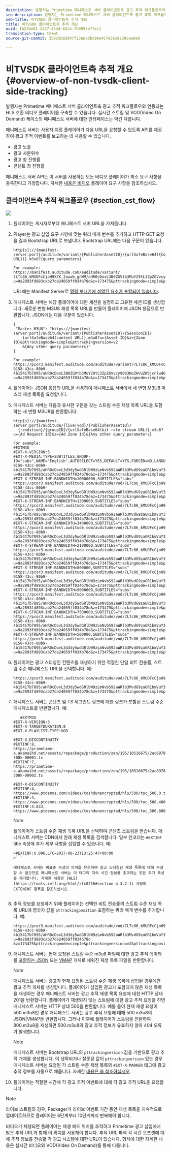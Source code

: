 ```yaml
---
description: 발행자는 Primetime 매니페스트 서버 클라이언트측 광고 추적 워크플로우와 연동되는 HLS 호환 비디오 플레이어를 구축할 수 있습니다. 실시간 스트림 및 VOD(Video On Demand) 케이스의 매니페스트 서버에 대한 인터페이스는 약간 다릅니다.
seo-description: 발행자는 Primetime 매니페스트 서버 클라이언트측 광고 추적 워크플로우와 연동되는 HLS 호환 비디오 플레이어를 구축할 수 있습니다. 실시간 스트림 및 VOD(Video On Demand) 케이스의 매니페스트 서버에 대한 인터페이스는 약간 다릅니다.
seo-title: 비TVSDK 클라이언트측 추적 개요
title: 비TVSDK 클라이언트측 추적 개요
uuid: fb23be01-3327-443d-82c4-fb0993e7fec1
translation-type: tm+mt
source-git-commit: 358c5b02d47f23a6adbc98e457e56c8220cae6e9

---
```



# 비TVSDK 클라이언트측 추적 개요 {#overview-of-non-tvsdk-client-side-tracking}

발행자는 Primetime 매니페스트 서버 클라이언트측 광고 추적 워크플로우와 연동되는 HLS 호환 비디오 플레이어를 구축할 수 있습니다. 실시간 스트림 및 VOD(Video On Demand) 케이스의 매니페스트 서버에 대한 인터페이스는 약간 다릅니다.

매니페스트 서버는 사용자 지정 플레이어가 다음 URL을 요청할 수 있도록 API를 제공하여 광고 추적 이벤트를 보고하는 데 사용할 수 있습니다.

* 광고 노출
* 광고 사분위수
* 광고 창 진행률
* 콘텐트 창 진행률

매니페스트 서버 API는 이 서버를 사용하는 모든 비디오 플레이어가 최소 요구 사항을 충족한다고 가정합니다. 자세한 [내용은 비디오](../../msapi-topics/ms-player-req.md) 플레이어 요구 사항을 참조하십시오.

## 클라이언트측 추적 워크플로우 {#section_cst_flow}

![](assets/pt_ssai_notvsdk_csat_ai-workflow.png)

1. 플레이어는 게시자로부터 매니페스트 서버 URL을 가져옵니다.
1. Player는 광고 삽입 요구 사항에 맞는 쿼리 매개 변수를 추가하고 HTTP GET 요청을 결과 Bootstrap URL로 보냅니다. Bootstrap URL에는 다음 구문이 있습니다.

   ```
   http{s}://{manifest-server:port}/auditude/variant/{PublisherAssetID}/{urlSafeBase64({Content URL})}.m3u8?{query parameters}
   
   For example:
   https://manifest.auditude.com/auditude/variant/
   7LTc86_kMUDFcCjoH9X7K_2auwb_gnWM/aHR0cDovL3B0ZGVtb3MuY29tL3ZpZGVvcy90b3NoZHVuZW5jcnlwdGVkL2hscy90ZXN0Mi5tM3U4.m3u8?
   u=9a2893fd893cab27da24059ff034b78d&z=173475&pttrackingmode=simple&pttrackingversion=v2&__sid__=docExample02
   ```

   URL에는 Manifest Server로 [명령 보내기에 설명된 요소가 포함되어 있습니다](../../msapi-topics/ms-getting-started/ms-sending-cmd.md).

1. 매니페스트 서버는 해당 플레이어에 대한 세션을 설정하고 고유한 세션 ID를 생성합니다. 새로운 변형 M3U8 재생 목록 URL을 만들어 플레이어에 JSON 응답으로 반환합니다. JSON에는 다음 구문이 있습니다.

   ```
   {
    "Master-M3U8": "https://{manifest-server:port}/auditude/variant/{PublisherAssetID}/{SessionID}/
       {urlSafeBase64(content URL)}.m3u8?u={Asset ID}&z={Zone ID}&pttrackingmode=simple&pttrackingversion=v2
       &{Any other query parameters}"
   }
   
   For example:
   https://pcor3.manifest.auditude.com/auditude/variant/7LTc86_kMUDFcCjoH9X7K_2auwb_gnWM/f958bef8-9158-43cc-80b9-4b15417b7895/aHR0cDovL3B0ZGVtb3MuY29tL3ZpZGVvcy90b3NoZHVuZW5jcnlwdGVkL2hscy90ZXN0Mi5tM3U4.3u8?u=9a2893fd893cab27da24059ff034b78d&z=173475&pttrackingmode=simple&pttrackingversion=v2
   ```

1. 플레이어는 JSON 응답의 URL을 사용하여 매니페스트 서버에서 새 변형 M3U8 마스터 재생 목록을 요청합니다.
1. 매니페스트 서버는 다음과 유사한 구문을 갖는 스트림 수준 재생 목록 URL을 포함하는 새 변형 M3U8을 반환합니다.

   ```
   http{s}://{manifest-server:port}/auditude/{live|vod}/{PublisherAssetID}/
     {rendition}/{groupID}/{urlSafeBase64(bit rate stream URL)}.m3u8?u={Ad Request Id}&z={Ad Zone Id}&{Any other query parameters}
   
   For example:
   #EXTM3U
   #EXT-X-VERSION:5
   #EXT-X-MEDIA:TYPE=SUBTITLES,GROUP-ID="subs",NAME="English",AUTOSELECT=YES,DEFAULT=YES,FORCED=NO,LANGUAGE="eng",URI="https://pcor3.manifest.auditude.com/auditude/vod/7LTc86_kMUDFcCjoH9X7K_2auwb_gnWM/webvtt/f958bef8-9158-43cc-80b9-4b15417b7895/aHR0cDovL3d3dy5wdGRlbW9zLmNvbS92aWRlb3MvdG9zaGR1bmVuY3J5cHRlZC9obHMvd2VidnR0L1RPUy1lbjIubTN1OA.m3u8?u=9a2893fd893cab27da24059ff034b78d&z=173475&pttrackingmode=simple&pttrackingversion=v2"
   #EXT-X-STREAM-INF:BANDWIDTH=10000000,SUBTITLES="subs"
   https://pcor3.manifest.auditude.com/auditude/vod/7LTc86_kMUDFcCjoH9X7K_2auwb_gnWM/10000/f958bef8-9158-43cc-80b9-4b15417b7895/aHR0cDovL3d3dy5wdGRlbW9zLmNvbS92aWRlb3MvdG9zaGR1bmVuY3J5cHRlZC9obHMvMTAwMDAvdG9jXzEwMDAwLm0zdTg.m3u8?u=9a2893fd893cab27da24059ff034b78d&z=173475&pttrackingmode=simple&pttrackingversion=v2
   #EXT-X-STREAM-INF:BANDWIDTH=1300000,SUBTITLES="subs"
   https://pcor3.manifest.auditude.com/auditude/vod/7LTc86_kMUDFcCjoH9X7K_2auwb_gnWM/1300/f958bef8-9158-43cc-80b9-4b15417b7895/aHR0cDovL3d3dy5wdGRlbW9zLmNvbS92aWRlb3MvdG9zaGR1bmVuY3J5cHRlZC9obHMvMTMwMC90b2NfMTMwMC5tM3U4.m3u8?u=9a2893fd893cab27da24059ff034b78d&z=173475&pttrackingmode=simple&pttrackingversion=v2
   #EXT-X-STREAM-INF:BANDWIDTH=3400000,SUBTITLES="subs"
   https://pcor3.manifest.auditude.com/auditude/vod/7LTc86_kMUDFcCjoH9X7K_2auwb_gnWM/3400/f958bef8-9158-43cc-80b9-4b15417b7895/aHR0cDovL3d3dy5wdGRlbW9zLmNvbS92aWRlb3MvdG9zaGR1bmVuY3J5cHRlZC9obHMvMzQwMC90b2NfMzQwMC5tM3U4.m3u8?u=9a2893fd893cab27da24059ff034b78d&z=173475&pttrackingmode=simple&pttrackingversion=v2
   #EXT-X-STREAM-INF:BANDWIDTH=2100000,SUBTITLES="subs"
   https://pcor3.manifest.auditude.com/auditude/vod/7LTc86_kMUDFcCjoH9X7K_2auwb_gnWM/2100/f958bef8-9158-43cc-80b9-4b15417b7895/aHR0cDovL3d3dy5wdGRlbW9zLmNvbS92aWRlb3MvdG9zaGR1bmVuY3J5cHRlZC9obHMvMjEwMC90b2NfMjEwMC5tM3U4.m3u8?u=9a2893fd893cab27da24059ff034b78d&z=173475&pttrackingmode=simple&pttrackingversion=v2
   #EXT-X-STREAM-INF:BANDWIDTH=800000,SUBTITLES="subs"
   https://pcor3.manifest.auditude.com/auditude/vod/7LTc86_kMUDFcCjoH9X7K_2auwb_gnWM/800/f958bef8-9158-43cc-80b9-4b15417b7895/aHR0cDovL3d3dy5wdGRlbW9zLmNvbS92aWRlb3MvdG9zaGR1bmVuY3J5cHRlZC9obHMvODAwL3RvY184MDAubTN1OA.m3u8?u=9a2893fd893cab27da24059ff034b78d&z=173475&pttrackingmode=simple&pttrackingversion=v2
   #EXT-X-STREAM-INF:BANDWIDTH=5000000,SUBTITLES="subs"
   https://pcor3.manifest.auditude.com/auditude/vod/7LTc86_kMUDFcCjoH9X7K_2auwb_gnWM/5000/f958bef8-9158-43cc-80b9-4b15417b7895/aHR0cDovL3d3dy5wdGRlbW9zLmNvbS92aWRlb3MvdG9zaGR1bmVuY3J5cHRlZC9obHMvNTAwMC90b2NfNTAwMC5tM3U4.m3u8?u=9a2893fd893cab27da24059ff034b78d&z=173475&pttrackingmode=simple&pttrackingversion=v2
   #EXT-X-STREAM-INF:BANDWIDTH=7500000,SUBTITLES="subs"
   https://pcor3.manifest.auditude.com/auditude/vod/7LTc86_kMUDFcCjoH9X7K_2auwb_gnWM/7500/f958bef8-9158-43cc-80b9-4b15417b7895/aHR0cDovL3d3dy5wdGRlbW9zLmNvbS92aWRlb3MvdG9zaGR1bmVuY3J5cHRlZC9obHMvNzUwMC90b2NfNzUwMC5tM3U4.m3u8?u=9a2893fd893cab27da24059ff034b78d&z=173475&pttrackingmode=simple&pttrackingversion=v2
   #EXT-X-STREAM-INF:BANDWIDTH=500000,SUBTITLES="subs"
   https://pcor3.manifest.auditude.com/auditude/vod/7LTc86_kMUDFcCjoH9X7K_2auwb_gnWM/500/f958bef8-9158-43cc-80b9-4b15417b7895/aHR0cDovL3d3dy5wdGRlbW9zLmNvbS92aWRlb3MvdG9zaGR1bmVuY3J5cHRlZC9obHMvNTAwL3RvY181MDAubTN1OA.m3u8?u=9a2893fd893cab27da24059ff034b78d&z=173475&pttrackingmode=simple&pttrackingversion=v2
   ```

1. 플레이어는 광고 스티칭된 컨텐츠를 재생하기 위한 적절한 단일 비트 전송률, 스트림 수준 매니페스트 URL을 선택합니다. 예:

   ```
   https://pcor3.manifest.auditude.com/auditude/vod/7LTc86_kMUDFcCjoH9X7K_2auwb_gnWM/500/f958bef8-9158-43cc-80b9-4b15417b7895/aHR0cDovL3d3dy5wdGRlbW9zLmNvbS92aWRlb3MvdG9zaGR1bmVuY3J5cHRlZC9obHMvNTAwL3RvY181MDAubTN1OA.m3u8?u=9a2893fd893cab27da24059ff034b78d&z=173475&pttrackingmode=simple&pttrackingversion=v2
   ```

1. 매니페스트 서버는 콘텐츠 및 TS 세그먼트 링크에 대한 링크가 포함된 스트림 수준 매니페스트를 반환합니다. 예:

   ```
      #EXTM3U
   #EXT-X-VERSION:3
   #EXT-X-TARGETDURATION:8
   #EXT-X-PLAYLIST-TYPE:VOD
   
   #EXT-X-DISCONTINUITY
   #EXTINF:8,
   https://primetime-a.akamaihd.net/assets/repackage/production/zen/195/10516675/2ac89785ee8df17a31b2594c61f6921e-300k-00001.ts
   #EXTINF:7,
   https://primetime-a.akamaihd.net/assets/repackage/production/zen/195/10516675/2ac89785ee8df17a31b2594c61f6921e-300k-00002.ts
   
   #EXT-X-DISCONTINUITY
   #EXTINF:4,
   https://www.ptdemos.com/videos/toshdunencrypted/hls/500/toc_500.0.ts
   #EXTINF:4,
   https://www.ptdemos.com/videos/toshdunencrypted/hls/500/toc_500.4000.ts
   #EXTINF:4.833,
   https://www.ptdemos.com/videos/toshdunencrypted/hls/500/toc_500.8000.ts   
   ```

   >[!NOTE]
   >
   >플레이어가 스트림 수준 재생 목록 URL을 선택하여 콘텐츠 스트림을 받습니다. 매니페스트 서버는 CDN에서 원래 재생 목록을 검색합니다. 일부 인코더는 `#EXTINF` title 속성에 추가 세부 사항을 삽입할 수 있습니다. 예:
   >
   >
   ```
   >#EXTINF:6.006,LTC=2017-08-23T13:25:47+00:00
   >```

   매니페스트 서버는 비표준 속성의 의미를 유추하여 광고 스티칭된 재생 목록에 대해 수정할 수 없으므로 매니페스트 서버는 이 태그의 지속 시간 정보를 초과하는 모든 추가 특성을 제거합니다. 자세한 내용은 [HLS](https://tools.ietf.org/html/rfc8216#section-4.3.2.1) 사양의 EXTENINF 항목을 참조하십시오.


1. 추적 정보를 요청하기 위해 플레이어는 선택한 비트 전송률의 스트림 수준 재생 목록 URL에 영숫자 값을 `pttrackingposition` 포함하는 쿼리 매개 변수를 추가합니다. 예:

   ```
   https://pcor3.manifest.auditude.com/auditude/vod/7LTc86_kMUDFcCjoH9X7K_2auwb_gnWM/500/f958bef8-9158-43cc-80b9-4b15417b7895/aHR0cDovL3d3dy5wdGRlbW9zLmNvbS92aWRlb3MvdG9zaGR1bmVuY3J5cHRlZC9obHMvNTAwL3RvY181MDAubTN1OA.m3u8?u=9a2893fd893cab27da24059ff034b78d
   &z=173475&pttrackingmode=simple&pttrackingversion=v2&pttrackingposition=1
   ```

1. 매니페스트 서버는 현재 요청된 스트림 수준 m3u8 파일에 대한 광고 추적 데이터를 [포함하는 JSON](../../msapi-topics/ms-list-file-formats/notvsdk-csat-sidecar.md) 또는 [VMAP](../../msapi-topics/ms-list-file-formats/notvsdk-csat-vmap.md) 개체로 채워진 재생 목록 파일을 반환합니다.

   >[!NOTE]
   >
   >매니페스트 서버는 광고가 현재 요청된 스트림 수준 재생 목록에 삽입된 경우에만 광고 추적 개체를 생성합니다. 플레이어가 삽입된 광고가 포함되지 않은 재생 목록을 재생하는 경우 매니페스트 서버는 광고 추적 재생 목록 요청에 대한 HTTP 상태 201을 반환합니다. 플레이어가 재생되지 않는 스트림에 대한 광고 추적 요청을 하면 매니페스트 서버는 HTTP 상태 500을 반환합니다. 예를 들어 현재 재생 요청이 500.m3u8인 경우 매니페스트 서버는 광고 추적 요청에 대해 500.m3u8의 JSON|VMAP을 반환합니다. 그러나 이후에 플레이어가 스트림을 전환하여 800.m3u8을 재생하면 500.m3u8의 광고 추적 정보가 유효하지 않아 404 오류가 발생합니다.

   >[!NOTE]
   >
   >매니페스트 서버는 Bootstrap URL의 `pttrackingversion` 값을 기반으로 광고 추적 개체를 생성합니다. 이 생략되거나 잘못된 값이 `pttrackingversion` 있는 경우 매니페스트 서버는 요청된 각 스트림 수준 재생 목록의 `#EXT-X-MARKER` 태그에 광고 추적 정보를 자동으로 채웁니다. 자세한 [내용은 을 참조하십시오](../../msapi-topics/ms-at-effectiveness/ms-api-playlists.md).

1. 플레이어는 적절한 시간에 각 광고 추적 이벤트에 대해 각 광고 추적 URL을 요청합니다.

>[!NOTE]
>
>라이브 스트림의 경우, Packager가 라이브 이벤트 기간 동안 재생 목록을 지속적으로 업데이트하므로 플레이어는 6단계부터 10단계까지 반복해야 합니다.

비디오가 재생되면 플레이어는 재생 헤드 위치를 추적하고 Primetime 광고 삽입에서 받은 추적 URL과 함께 이 위치를 사용해야 합니다. 추적 URL 파섹 각 시간 오프셋에 대해 추적 정보를 전송할 각 광고 시스템에 대한 URL이 있습니다. 형식에 대한 자세한 내용은 실시간 비디오와 VOD(Video On Demand)를 통해 다릅니다.
